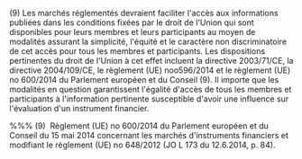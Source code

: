 (9) Les marchés réglementés devraient faciliter l'accès aux informations publiées dans les conditions fixées par le droit de l'Union qui sont disponibles pour leurs membres et leurs participants au moyen de modalités assurant la simplicité, l'équité et le caractère non discriminatoire de cet accès pour tous les membres et participants. Les dispositions pertinentes du droit de l'Union à cet effet incluent la directive 2003/71/CE, la directive 2004/109/CE, le règlement (UE) noo596/2014 et le règlement (UE) no 600/2014 du Parlement européen et du Conseil (9). Il importe que les modalités en question garantissent l'égalité d'accès de tous les membres et participants à l'information pertinente susceptible d'avoir une influence sur l'évaluation d'un instrument financier.

%%% (9)  Règlement (UE) no 600/2014 du Parlement européen et du Conseil du 15 mai 2014 concernant les marchés d'instruments financiers et modifiant le règlement (UE) no 648/2012 (JO L 173 du 12.6.2014, p. 84).